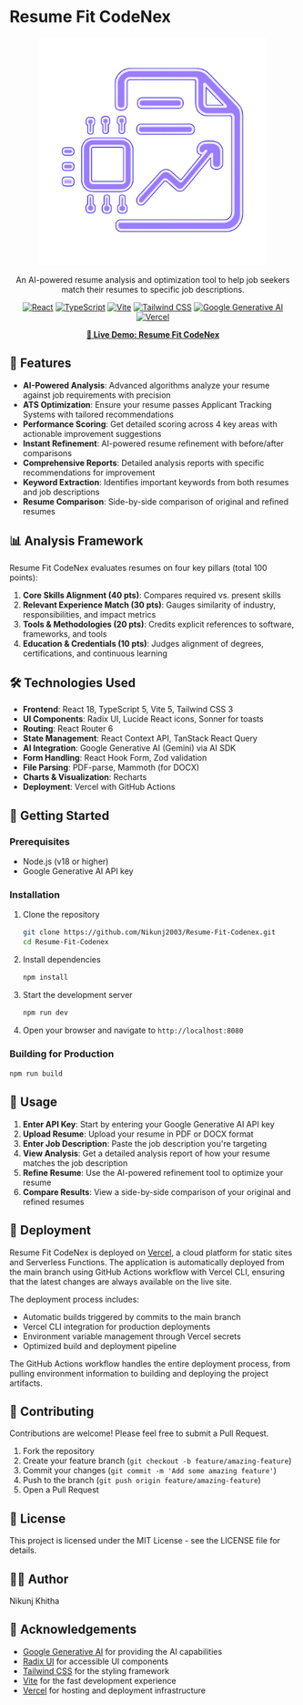 # Resume Fit CodeNex

<div align="center"> 
 
 <img src="public/logo.png" alt="Resume Fit CodeNex Logo" width="400"/>
 
 An AI-powered resume analysis and optimization tool to help job seekers match their resumes to specific job descriptions. 
 
 [![React](https://img.shields.io/badge/React-18.3.1-blue)](https://reactjs.org/) 
 [![TypeScript](https://img.shields.io/badge/TypeScript-5.5.3-blue)](https://www.typescriptlang.org/) 
 [![Vite](https://img.shields.io/badge/Vite-5.4.1-purple)](https://vitejs.dev/) 
 [![Tailwind CSS](https://img.shields.io/badge/Tailwind-3.4.11-blue)](https://tailwindcss.com/) 
 [![Google Generative AI](https://img.shields.io/badge/Google%20Generative%20AI-1.2.22-green)](https://ai.google.dev/) 
 [![Vercel](https://img.shields.io/badge/Vercel-000000?style=for-the-badge&logo=vercel&logoColor=white)](https://vercel.com/) 
 
 **[🔗 Live Demo: Resume Fit CodeNex](https://resumefit.codenex.dev/)** 
 
 </div>

## 🚀 Features

- **AI-Powered Analysis**: Advanced algorithms analyze your resume against job requirements with precision
- **ATS Optimization**: Ensure your resume passes Applicant Tracking Systems with tailored recommendations
- **Performance Scoring**: Get detailed scoring across 4 key areas with actionable improvement suggestions
- **Instant Refinement**: AI-powered resume refinement with before/after comparisons
- **Comprehensive Reports**: Detailed analysis reports with specific recommendations for improvement
- **Keyword Extraction**: Identifies important keywords from both resumes and job descriptions
- **Resume Comparison**: Side-by-side comparison of original and refined resumes

## 📊 Analysis Framework

Resume Fit CodeNex evaluates resumes on four key pillars (total 100 points):

1. **Core Skills Alignment (40 pts)**: Compares required vs. present skills
2. **Relevant Experience Match (30 pts)**: Gauges similarity of industry, responsibilities, and impact metrics
3. **Tools & Methodologies (20 pts)**: Credits explicit references to software, frameworks, and tools
4. **Education & Credentials (10 pts)**: Judges alignment of degrees, certifications, and continuous learning

## 🛠️ Technologies Used

- **Frontend**: React 18, TypeScript 5, Vite 5, Tailwind CSS 3
- **UI Components**: Radix UI, Lucide React icons, Sonner for toasts
- **Routing**: React Router 6
- **State Management**: React Context API, TanStack React Query
- **AI Integration**: Google Generative AI (Gemini) via AI SDK
- **Form Handling**: React Hook Form, Zod validation
- **File Parsing**: PDF-parse, Mammoth (for DOCX)
- **Charts & Visualization**: Recharts
- **Deployment**: Vercel with GitHub Actions

## 🔧 Getting Started

### Prerequisites

- Node.js (v18 or higher)
- Google Generative AI API key

### Installation

1. Clone the repository
   ```bash
   git clone https://github.com/Nikunj2003/Resume-Fit-Codenex.git
   cd Resume-Fit-Codenex
   ```

2. Install dependencies
   ```bash
   npm install
   ```

3. Start the development server
   ```bash
   npm run dev
   ```

4. Open your browser and navigate to `http://localhost:8080`

### Building for Production

```bash
npm run build
```

## 📝 Usage

1. **Enter API Key**: Start by entering your Google Generative AI API key
2. **Upload Resume**: Upload your resume in PDF or DOCX format
3. **Enter Job Description**: Paste the job description you're targeting
4. **View Analysis**: Get a detailed analysis report of how your resume matches the job description
5. **Refine Resume**: Use the AI-powered refinement tool to optimize your resume
6. **Compare Results**: View a side-by-side comparison of your original and refined resumes

## 🚀 Deployment

Resume Fit CodeNex is deployed on [Vercel](https://vercel.com/), a cloud platform for static sites and Serverless Functions. The application is automatically deployed from the main branch using GitHub Actions workflow with Vercel CLI, ensuring that the latest changes are always available on the live site.

The deployment process includes:

- Automatic builds triggered by commits to the main branch
- Vercel CLI integration for production deployments
- Environment variable management through Vercel secrets
- Optimized build and deployment pipeline

The GitHub Actions workflow handles the entire deployment process, from pulling environment information to building and deploying the project artifacts.

## 🤝 Contributing

Contributions are welcome! Please feel free to submit a Pull Request.

1. Fork the repository
2. Create your feature branch (`git checkout -b feature/amazing-feature`)
3. Commit your changes (`git commit -m 'Add some amazing feature'`)
4. Push to the branch (`git push origin feature/amazing-feature`)
5. Open a Pull Request

## 📄 License

This project is licensed under the MIT License - see the LICENSE file for details.

## 👨‍💻 Author

Nikunj Khitha

## 🙏 Acknowledgements

- [Google Generative AI](https://ai.google.dev/) for providing the AI capabilities
- [Radix UI](https://www.radix-ui.com/) for accessible UI components
- [Tailwind CSS](https://tailwindcss.com/) for the styling framework
- [Vite](https://vitejs.dev/) for the fast development experience
- [Vercel](https://vercel.com/) for hosting and deployment infrastructure